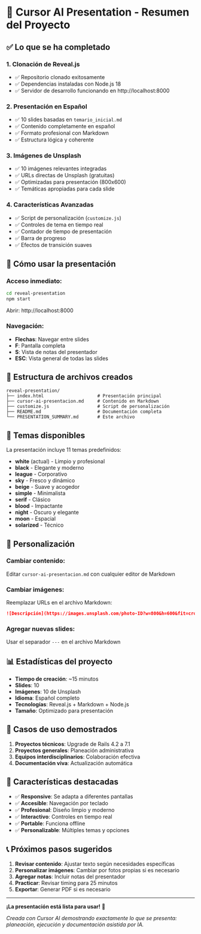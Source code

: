 # 🎯 Cursor AI Presentation - Resumen del Proyecto

## ✅ Lo que se ha completado

### 1. **Clonación de Reveal.js**

- ✅ Repositorio clonado exitosamente
- ✅ Dependencias instaladas con Node.js 18
- ✅ Servidor de desarrollo funcionando en http://localhost:8000

### 2. **Presentación en Español**

- ✅ 10 slides basadas en `temario_inicial.md`
- ✅ Contenido completamente en español
- ✅ Formato profesional con Markdown
- ✅ Estructura lógica y coherente

### 3. **Imágenes de Unsplash**

- ✅ 10 imágenes relevantes integradas
- ✅ URLs directas de Unsplash (gratuitas)
- ✅ Optimizadas para presentación (800x600)
- ✅ Temáticas apropiadas para cada slide

### 4. **Características Avanzadas**

- ✅ Script de personalización (`customize.js`)
- ✅ Controles de tema en tiempo real
- ✅ Contador de tiempo de presentación
- ✅ Barra de progreso
- ✅ Efectos de transición suaves

## 🚀 Cómo usar la presentación

### Acceso inmediato:

```bash
cd reveal-presentation
npm start
```

Abrir: http://localhost:8000

### Navegación:

- **Flechas**: Navegar entre slides
- **F**: Pantalla completa
- **S**: Vista de notas del presentador
- **ESC**: Vista general de todas las slides

## 📁 Estructura de archivos creados

```
reveal-presentation/
├── index.html                    # Presentación principal
├── cursor-ai-presentacion.md     # Contenido en Markdown
├── customize.js                  # Script de personalización
├── README.md                     # Documentación completa
└── PRESENTATION_SUMMARY.md       # Este archivo
```

## 🎨 Temas disponibles

La presentación incluye 11 temas predefinidos:

- **white** (actual) - Limpio y profesional
- **black** - Elegante y moderno
- **league** - Corporativo
- **sky** - Fresco y dinámico
- **beige** - Suave y acogedor
- **simple** - Minimalista
- **serif** - Clásico
- **blood** - Impactante
- **night** - Oscuro y elegante
- **moon** - Espacial
- **solarized** - Técnico

## 🔧 Personalización

### Cambiar contenido:

Editar `cursor-ai-presentacion.md` con cualquier editor de Markdown

### Cambiar imágenes:

Reemplazar URLs en el archivo Markdown:

```markdown
![Descripción](https://images.unsplash.com/photo-ID?w=800&h=600&fit=crop)
```

### Agregar nuevas slides:

Usar el separador `---` en el archivo Markdown

## 📊 Estadísticas del proyecto

- **Tiempo de creación**: ~15 minutos
- **Slides**: 10
- **Imágenes**: 10 de Unsplash
- **Idioma**: Español completo
- **Tecnologías**: Reveal.js + Markdown + Node.js
- **Tamaño**: Optimizado para presentación

## 🎯 Casos de uso demostrados

1. **Proyectos técnicos**: Upgrade de Rails 4.2 a 7.1
2. **Proyectos generales**: Planeación administrativa
3. **Equipos interdisciplinarios**: Colaboración efectiva
4. **Documentación viva**: Actualización automática

## 🌟 Características destacadas

- ✅ **Responsive**: Se adapta a diferentes pantallas
- ✅ **Accesible**: Navegación por teclado
- ✅ **Profesional**: Diseño limpio y moderno
- ✅ **Interactivo**: Controles en tiempo real
- ✅ **Portable**: Funciona offline
- ✅ **Personalizable**: Múltiples temas y opciones

## 📞 Próximos pasos sugeridos

1. **Revisar contenido**: Ajustar texto según necesidades específicas
2. **Personalizar imágenes**: Cambiar por fotos propias si es necesario
3. **Agregar notas**: Incluir notas del presentador
4. **Practicar**: Revisar timing para 25 minutos
5. **Exportar**: Generar PDF si es necesario

---

**¡La presentación está lista para usar!** 🚀

_Creada con Cursor AI demostrando exactamente lo que se presenta: planeación, ejecución y documentación asistida por IA._
